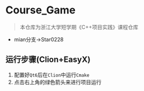 # Course_Game
> 本仓库为浙江大学短学期《C++项目实践》课程仓库
- mian分支->Star0228



## 运行步骤(Clion+EasyX)
1. 配置好`Qt6`后在`Clion`中运行`Cmake`
2. 点击右上角的绿色箭头来进行项目运行

